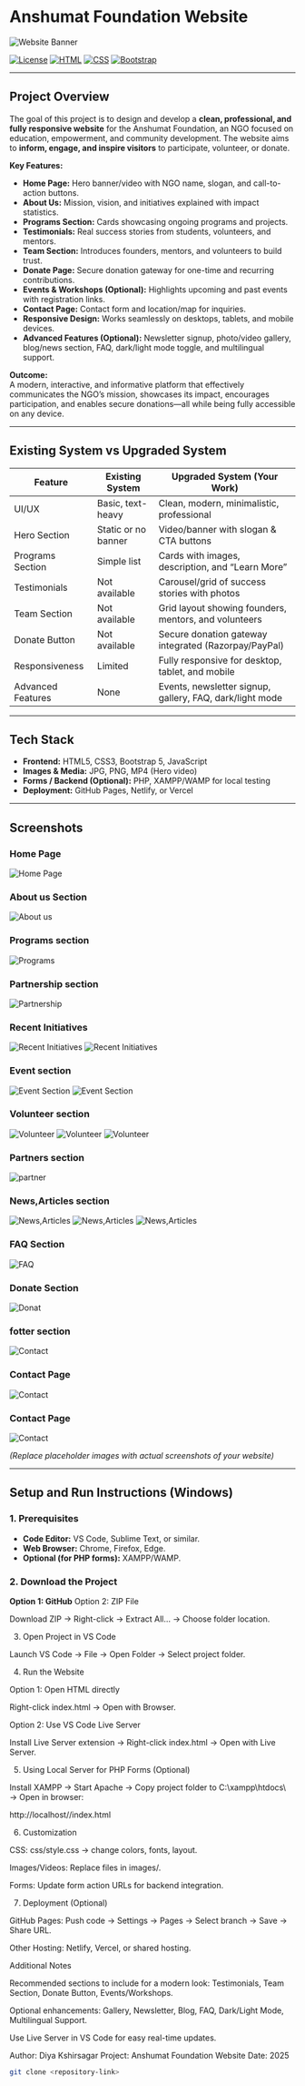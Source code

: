 # Anshumat Foundation Website

![Website Banner](https://github.com/Diyakshirsagar/Anshumant-upgrade/blob/96692f5988a2934b590711391890bca87137f547/Screenshot%202025-09-07%20135424.png)

[![License](https://img.shields.io/badge/License-MIT-blue)](LICENSE)
[![HTML](https://img.shields.io/badge/HTML5-orange)](https://developer.mozilla.org/en-US/docs/Web/HTML)
[![CSS](https://img.shields.io/badge/CSS3-blue)](https://developer.mozilla.org/en-US/docs/Web/CSS)
[![Bootstrap](https://img.shields.io/badge/Bootstrap-v5-purple)](https://getbootstrap.com/)

---

## **Project Overview**
The goal of this project is to design and develop a **clean, professional, and fully responsive website** for the Anshumat Foundation, an NGO focused on education, empowerment, and community development. The website aims to **inform, engage, and inspire visitors** to participate, volunteer, or donate.  

**Key Features:**
- **Home Page:** Hero banner/video with NGO name, slogan, and call-to-action buttons.
- **About Us:** Mission, vision, and initiatives explained with impact statistics.
- **Programs Section:** Cards showcasing ongoing programs and projects.
- **Testimonials:** Real success stories from students, volunteers, and mentors.
- **Team Section:** Introduces founders, mentors, and volunteers to build trust.
- **Donate Page:** Secure donation gateway for one-time and recurring contributions.
- **Events & Workshops (Optional):** Highlights upcoming and past events with registration links.
- **Contact Page:** Contact form and location/map for inquiries.
- **Responsive Design:** Works seamlessly on desktops, tablets, and mobile devices.
- **Advanced Features (Optional):** Newsletter signup, photo/video gallery, blog/news section, FAQ, dark/light mode toggle, and multilingual support.

**Outcome:**  
A modern, interactive, and informative platform that effectively communicates the NGO’s mission, showcases its impact, encourages participation, and enables secure donations—all while being fully accessible on any device.

---

## **Existing System vs Upgraded System**

| Feature                          | Existing System                       | Upgraded System (Your Work)                              |
|---------------------------------|--------------------------------------|---------------------------------------------------------|
| UI/UX                             | Basic, text-heavy                     | Clean, modern, minimalistic, professional              |
| Hero Section                      | Static or no banner                   | Video/banner with slogan & CTA buttons                  |
| Programs Section                  | Simple list                           | Cards with images, description, and “Learn More”       |
| Testimonials                      | Not available                         | Carousel/grid of success stories with photos           |
| Team Section                       | Not available                         | Grid layout showing founders, mentors, and volunteers  |
| Donate Button                      | Not available                         | Secure donation gateway integrated (Razorpay/PayPal)   |
| Responsiveness                     | Limited                               | Fully responsive for desktop, tablet, and mobile       |
| Advanced Features                  | None                                  | Events, newsletter signup, gallery, FAQ, dark/light mode |

---

## **Tech Stack**
- **Frontend:** HTML5, CSS3, Bootstrap 5, JavaScript  
- **Images & Media:** JPG, PNG, MP4 (Hero video)  
- **Forms / Backend (Optional):** PHP, XAMPP/WAMP for local testing  
- **Deployment:** GitHub Pages, Netlify, or Vercel  

---

## **Screenshots**
### Home Page
![Home Page](https://github.com/Diyakshirsagar/Anshumant-upgrade/blob/96692f5988a2934b590711391890bca87137f547/Screenshot%202025-09-07%20135424.png)

### About us Section
![About us](https://github.com/Diyakshirsagar/Anshumant-upgrade/blob/96692f5988a2934b590711391890bca87137f547/Screenshot%202025-09-07%20135451.png)

### Programs section
![Programs](https://github.com/Diyakshirsagar/Anshumant-upgrade/blob/29118c45b26f080da6c692a0a93dddb3e6795549/Screenshot%202025-09-07%20135509.png)

### Partnership section 
![Partnership](https://github.com/Diyakshirsagar/Anshumant-upgrade/blob/aed539fd3c4439ab40435c2ef67ea416a8681823/Screenshot%202025-09-07%20135537.png)

### Recent Initiatives
![ Recent Initiatives](https://github.com/Diyakshirsagar/Anshumant-upgrade/blob/fbb551a0dbf795ed1513cbd5d9cae88e63e7c19e/Screenshot%202025-09-07%20135551.png)
![Recent Initiatives](https://github.com/Diyakshirsagar/Anshumant-upgrade/blob/b33c42290843ce91a59455c73f5bb0a6b2a15438/Screenshot%202025-09-07%20135602.png)

### Event section
![Event Section](https://github.com/Diyakshirsagar/Anshumant-upgrade/blob/b5419088440fc14996be5818e397d6174f9fd9dd/Screenshot%202025-09-07%20135635.png)
![Event Section](https://github.com/Diyakshirsagar/Anshumant-upgrade/blob/e4243fa6b1dc8d5ce46068ee93120f6c2daab8a4/Screenshot%202025-09-07%20135706.png)

### Volunteer section
![Volunteer](https://github.com/Diyakshirsagar/Anshumant-upgrade/blob/a048883ac8dcbeb8bf89926398ef35024bd9fa32/Screenshot%202025-09-07%20135724.png)
![Volunteer](https://github.com/Diyakshirsagar/Anshumant-upgrade/blob/cd8fd3f245585b10884f15e351785fb2c561f87e/Screenshot%202025-09-07%20135734.png)
![Volunteer](https://github.com/Diyakshirsagar/Anshumant-upgrade/blob/c66e433ca36e53b286f5b9c070107757afdf0dd0/Screenshot%202025-09-07%20135750.png)

### Partners section
![partner](https://github.com/Diyakshirsagar/Anshumant-upgrade/blob/aa040d360215e3b1d39cf5fb3a60e4a409394218/Screenshot%202025-09-07%20135803.png)

### News,Articles section
![News,Articles](https://github.com/Diyakshirsagar/Anshumant-upgrade/blob/d723f9248d2e73a23b1e379cd507b554486712f1/Screenshot%202025-09-07%20135818.png)
![News,Articles](https://github.com/Diyakshirsagar/Anshumant-upgrade/blob/885bdb896bad469095ad7227a6bb56e335ac15a5/Screenshot%202025-09-07%20135829.png)
![News,Articles](https://github.com/Diyakshirsagar/Anshumant-upgrade/blob/b072804e535947912ee4edaaded8597c75f0de47/Screenshot%202025-09-07%20135849.png)

### FAQ Section
![FAQ](https://github.com/Diyakshirsagar/Anshumant-upgrade/blob/6222a4f95524be06fcefcc31e298b295c3a0e5b3/Screenshot%202025-09-07%20135859.png)

### Donate Section
![Donat](https://github.com/Diyakshirsagar/Anshumant-upgrade/blob/1d17310fd85c810977ac5a7e14d281b12b029f14/Screenshot%202025-09-07%20135912.png)

### fotter section
![Contact](images/contact-placeholder.png)

### Contact Page
![Contact](images/contact-placeholder.png)

### Contact Page
![Contact](images/contact-placeholder.png)

*(Replace placeholder images with actual screenshots of your website)*

---

## **Setup and Run Instructions (Windows)**

### **1. Prerequisites**
- **Code Editor:** VS Code, Sublime Text, or similar.  
- **Web Browser:** Chrome, Firefox, Edge.  
- **Optional (for PHP forms):** XAMPP/WAMP.

### **2. Download the Project**
**Option 1: GitHub**
Option 2: ZIP File

Download ZIP → Right-click → Extract All… → Choose folder location.

3. Open Project in VS Code

Launch VS Code → File → Open Folder → Select project folder.

4. Run the Website

Option 1: Open HTML directly

Right-click index.html → Open with Browser.

Option 2: Use VS Code Live Server

Install Live Server extension → Right-click index.html → Open with Live Server.

5. Using Local Server for PHP Forms (Optional)

Install XAMPP → Start Apache → Copy project folder to C:\xampp\htdocs\ → Open in browser:

http://localhost/<your-project-folder>/index.html

6. Customization

CSS: css/style.css → change colors, fonts, layout.

Images/Videos: Replace files in images/.

Forms: Update form action URLs for backend integration.

7. Deployment (Optional)

GitHub Pages: Push code → Settings → Pages → Select branch → Save → Share URL.

Other Hosting: Netlify, Vercel, or shared hosting.

Additional Notes

Recommended sections to include for a modern look: Testimonials, Team Section, Donate Button, Events/Workshops.

Optional enhancements: Gallery, Newsletter, Blog, FAQ, Dark/Light Mode, Multilingual Support.

Use Live Server in VS Code for easy real-time updates.

Author: Diya Kshirsagar
Project: Anshumat Foundation Website
Date: 2025


```bash
git clone <repository-link>
